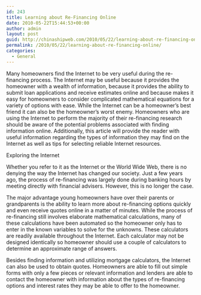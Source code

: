 ```yaml
---
id: 243
title: Learning about Re-Financing Online
date: 2010-05-22T15:44:53+00:00
author: admin
layout: post
guid: http://chinashipweb.com/2010/05/22/learning-about-re-financing-online/
permalink: /2010/05/22/learning-about-re-financing-online/
categories:
  - General
---
```

Many homeowners find the Internet to be very useful during the re-financing process. The Internet may be useful because it provides the homeowner with a wealth of information, because it provides the ability to submit loan applications and receive estimates online and because makes it easy for homeowners to consider complicated mathematical equations for a variety of options with ease. While the Internet can be a homeowner’s best friend it can also be the homeowner’s worst enemy. Homeowners who are using the Internet to perform the majority of their re-financing research should be aware of the potential problems associated with finding information online. Additionally, this article will provide the reader with useful information regarding the types of information they may find on the Internet as well as tips for selecting reliable Internet resources. 

Exploring the Internet

Whether you refer to it as the Internet or the World Wide Web, there is no denying the way the Internet has changed our society. Just a few years ago, the process of re-financing was largely done during banking hours by meeting directly with financial advisers. However, this is no longer the case.

The major advantage young homeowners have over their parents or grandparents is the ability to learn more about re-financing options quickly and even receive quotes online in a matter of minutes. While the process of re-financing still involves elaborate mathematical calculations, many of these calculations have been automated so the homeowner only has to enter in the known variables to solve for the unknowns. These calculators are readily available throughout the Internet. Each calculator may not be designed identically so homeowner should use a couple of calculators to determine an approximate range of answers. 

Besides finding information and utilizing mortgage calculators, the Internet can also be used to obtain quotes. Homeowners are able to fill out simple forms with only a few pieces or relevant information and lenders are able to contact the homeowner with information about the types of re-financing options and interest rates they may be able to offer to the homeowner.